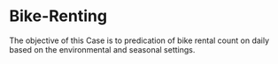 # Bike-Renting
The objective of this Case is to predication of bike rental count on daily based on the environmental and seasonal settings.
